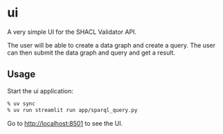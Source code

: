 # ui

A very simple UI for the SHACL Validator API.

The user will be able to create a data graph and create a query. The user can then submit the data graph and query and get a result.

## Usage

Start the ui application:

```zsh
% uv sync
% uv run streamlit run app/sparql_query.py
```

Go to <http://localhost:8501> to see the UI.
